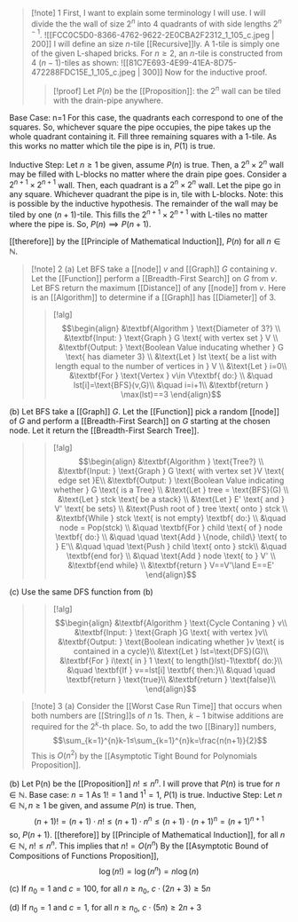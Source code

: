 >[!note] 1
First, I want to explain some terminology I will use. I will divide the the wall of size $2^{n}$ into $4$ quadrants of with side lengths $2^{n-1}$.
![[FCC0C5D0-8366-4762-9622-2E0CBA2F2312_1_105_c.jpeg | 200]]
I will define an size $n$-tile [[Recursive]]ly. A $1$-tile is simply one of the given L-shaped bricks. For $n≥2$, an $n$-tile is constructed from $4$ $(n-1)$-tiles as shown:
![[81C7E693-4E99-41EA-8D75-472288FDC15E_1_105_c.jpeg | 300]]
Now for the inductive proof.
>
>>[!proof]
Let $P(n)$ be the [[Proposition]]: the $2^{n}$ wall can be tiled with the drain-pipe anywhere.
>>
Base Case: n=1
For this case, the quadrants each correspond to one of the squares. So, whichever square the pipe occupies, the pipe takes up the whole quadrant containing it. Fill three remaining squares with a $1$-tile. As this works no matter which tile the pipe is in, $P(1)$ is true.
>>
Inductive Step: Let $n≥1$ be given, assume $P(n)$ is true.
Then, a $2^{n}\times 2^{n}$ wall may be filled with L-blocks no matter where the drain pipe goes. Consider a $2^{n+1}\times2^{n+1}$ wall. Then, each quadrant is a $2^{n}\times2^{n}$ wall. Let the pipe go in any square. Whichever quadrant the pipe is in, tile with L-blocks. Note: this is possible by the inductive hypothesis. The remainder of the wall may be tiled by one $(n+1)$-tile. This fills the $2^{n+1}\times2^{n+1}$ with L-tiles no matter where the pipe is. So, $P(n)\implies P(n+1)$.
>>
[[therefore]] by the [[Principle of Mathematical Induction]], $P(n)$ for all $n\in \mathbb{N}$.

>[!note] 2
(a) Let $\text{BFS}$ take a [[node]] $v$ and [[Graph]] $G$ containing $v$. Let the [[Function]] perform a [[Breadth-First Search]] on $G$ from $v$. Let $\text{BFS}$ return the maximum [[Distance]] of any [[node]] from $v$. Here is an [[Algorithm]] to determine if a [[Graph]] has [[Diameter]] of 3.
>>[!alg]
>>$$\begin{align}
&\textbf{Algorithm } \text{Diameter of 3?} \\
&\textbf{Input: } \text{Graph } G \text{ with vertex set } V \\
&\textbf{Output: } \text{Boolean Value inducating whether } G \text{ has diameter 3} \\
&\text{Let } lst \text{ be a list with length equal to the number of vertices in } V  \\
&\text{Let } i=0\\
&\textbf{For } \text{Vertex } v\in V\textbf{ do:} \\
&\quad lst[i]=\text{BFS}(v,G)\\
&\quad i=i+1\\
&\textbf{return } \max(lst)==3
\end{align}$$
>
(b) Let $\text{BFS}$ take a [[Graph]] $G$. Let the [[Function]] pick a random [[node]] of $G$ and perform a [[Breadth-First Search]] on $G$ starting at the chosen node. Let it return the [[Breadth-First Search Tree]].
>>[!alg]
>>$$\begin{align}
&\textbf{Algorithm } \text{Tree?} \\
&\textbf{Input: } \text{Graph } G \text{ with vertex set }V \text{ edge set }E\\
&\textbf{Output: } \text{Boolean Value indicating whether } G \text{ is a Tree} \\
&\text{Let } tree = \text{BFS}(G) \\
&\text{Let } stck \text{ be a stack} \\
&\text{Let } E' \text{ and } V' \text{ be sets} \\
&\text{Push root of } tree \text{ onto } stck \\ 
&\textbf{While } stck \text{ is not empty} \textbf{ do:} \\
&\quad node = Pop(stck) \\
&\quad \textbf{For } child \text{ of } node \textbf{ do:} \\
&\quad \quad \text{Add } \{node, child\} \text{ to } E'\\
&\quad \quad \text{Push } child \text{ onto } stck\\
&\quad \textbf{end for} \\
&\quad \text{Add } node \text{ to } V' \\
&\textbf{end while} \\
&\textbf{return } V==V'\land E==E'
\end{align}$$
>
(c) Use the same $\text{DFS}$ function from (b)
>>[!alg]
>>$$\begin{align}
&\textbf{Algorithm } \text{Cycle Contaning } v\\
&\textbf{Input: } \text{Graph }G \text{ with vertex }v\\
&\textbf{Output: } \text{Boolean indicating whether }v \text{ is contained in a cycle}\\
&\text{Let } lst=\text{DFS}(G)\\
&\textbf{For } i\text{ in } 1 \text{ to length(}lst)-1\textbf{ do:}\\
&\quad \textbf{If } v==lst[i] \textbf{ then:}\\
&\quad \quad \textbf{return } \text{true}\\
&\textbf{return } \text{false}\\
\end{align}$$

>[!note] 3
(a) Consider the [[Worst Case Run Time]] that occurs when both numbers are [[String]]s of $n$ $1$s. Then, $k-1$ bitwise additions are required for the $2^{k}$-th place. So, to add the two [[Binary]] numbers, $$\sum_{k=1}^{n}k-1≤\sum_{k=1}^{n}k=\frac{n(n+1)}{2}$$This is $O(n^2)$ by the [[Asymptotic Tight Bound for Polynomials Proposition]].
>
(b) Let P(n) be the [[Proposition]] $n!≤n^{n}$. I will prove that $P(n)$ is true for $n\in \mathbb{N}$.
Base case: $n=1$
As $1!=1$ and $1^{1}=1$, $P(1)$ is true.
Inductive Step: Let $n\in \mathbb{N}, n≥1$ be given, and assume $P(n)$ is true.
Then, $$(n+1)!=(n+1)\cdot n!≤(n+1)\cdot n^{n}≤(n+1)\cdot(n+1)^{n}=(n+1)^{n+1}$$so, $P(n+1)$.
[[therefore]] by [[Principle of Mathematical Induction]], for all $n\in \mathbb{N}$, $n!≤n^{n}$. This implies that $n!=O(n^n)$ By the [[Asymptotic Bound of Compositions of Functions Proposition]], $$\log(n!)=\log(n^n)=n\log(n)$$
>
(c) If $n_{0}=1$ and $c=100$, for all $n≥n_{0}$, $c\cdot (2n+3)≥5n$
>
(d) If $n_{0}=1$ and $c=1$, for all $n≥n_{0}$, $c\cdot(5n)≥2n+3$
